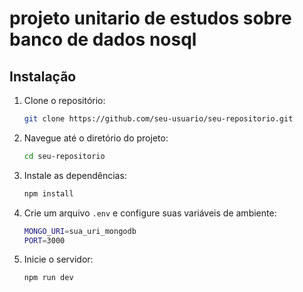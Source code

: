 # projeto unitario de estudos sobre banco de dados nosql

## Instalação

1. Clone o repositório:
    ```bash
    git clone https://github.com/seu-usuario/seu-repositorio.git
    ```

2. Navegue até o diretório do projeto:
    ```bash
    cd seu-repositorio
    ```

3. Instale as dependências:
    ```bash
    npm install
    ```

4. Crie um arquivo `.env` e configure suas variáveis de ambiente:
    ```bash
    MONGO_URI=sua_uri_mongodb
    PORT=3000
    ```

5. Inicie o servidor:
    ```bash
    npm run dev
    ```

